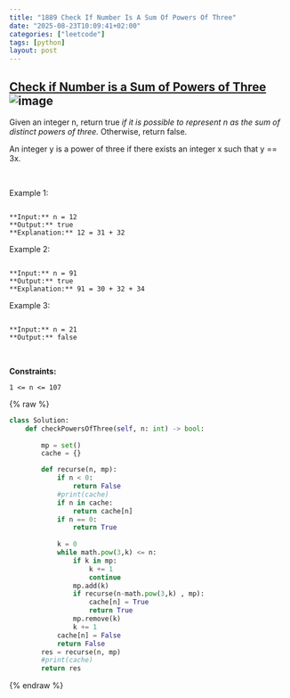 ```yaml
---
title: "1889 Check If Number Is A Sum Of Powers Of Three"
date: "2025-08-23T10:09:41+02:00"
categories: ["leetcode"]
tags: [python]
layout: post
---
```


## [Check if Number is a Sum of Powers of Three](https://leetcode.com/problems/check-if-number-is-a-sum-of-powers-of-three) ![image](https://img.shields.io/badge/Difficulty-Medium-orange)

Given an integer n, return true *if it is possible to represent *n* as the sum of distinct powers of three.* Otherwise, return false.

An integer y is a power of three if there exists an integer x such that y == 3x.

 

Example 1:

```

**Input:** n = 12
**Output:** true
**Explanation:** 12 = 31 + 32

```

Example 2:

```

**Input:** n = 91
**Output:** true
**Explanation:** 91 = 30 + 32 + 34

```

Example 3:

```

**Input:** n = 21
**Output:** false

```

 

**Constraints:**

	1 <= n <= 107

{% raw %}
```python
class Solution:
    def checkPowersOfThree(self, n: int) -> bool:
        
        mp = set()
        cache = {}

        def recurse(n, mp):
            if n < 0:
                return False
            #print(cache)
            if n in cache:
                return cache[n]
            if n == 0:
                return True
            
            k = 0
            while math.pow(3,k) <= n:
                if k in mp:
                    k += 1
                    continue
                mp.add(k)
                if recurse(n-math.pow(3,k) , mp):
                    cache[n] = True
                    return True
                mp.remove(k)
                k += 1
            cache[n] = False
            return False
        res = recurse(n, mp)
        #print(cache)
        return res
```
{% endraw %}
